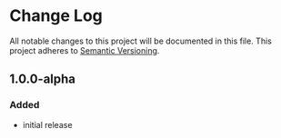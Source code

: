 # Change Log

All notable changes to this project will be documented in this file.
This project adheres to [Semantic Versioning](http://semver.org/).

## 1.0.0-alpha
### Added
- initial release
